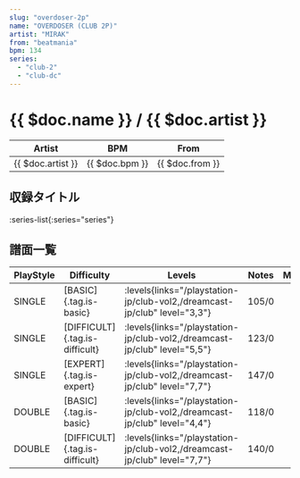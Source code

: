 ```yaml
---
slug: "overdoser-2p"
name: "OVERDOSER (CLUB 2P)"
artist: "MIRAK"
from: "beatmania"
bpm: 134
series:
  - "club-2"
  - "club-dc"
---
```


# {{ $doc.name }} / {{ $doc.artist }}

|Artist|BPM|From|
|------|---|----|
|{{ $doc.artist }}|{{ $doc.bpm }}|{{ $doc.from }}|

## 収録タイトル

:series-list{:series="series"}

## 譜面一覧

|PlayStyle|Difficulty|Levels|Notes|Movie|
|---------|----------|------|-----|-----|
|SINGLE|[BASIC]{.tag.is-basic}| :levels{links="/playstation-jp/club-vol2,/dreamcast-jp/club" level="3,3"}|105/0||
|SINGLE|[DIFFICULT]{.tag.is-difficult}| :levels{links="/playstation-jp/club-vol2,/dreamcast-jp/club" level="5,5"}|123/0||
|SINGLE|[EXPERT]{.tag.is-expert}| :levels{links="/playstation-jp/club-vol2,/dreamcast-jp/club" level="7,7"}|147/0||
|DOUBLE|[BASIC]{.tag.is-basic}| :levels{links="/playstation-jp/club-vol2,/dreamcast-jp/club" level="4,4"}|118/0||
|DOUBLE|[DIFFICULT]{.tag.is-difficult}| :levels{links="/playstation-jp/club-vol2,/dreamcast-jp/club" level="7,7"}|140/0||
